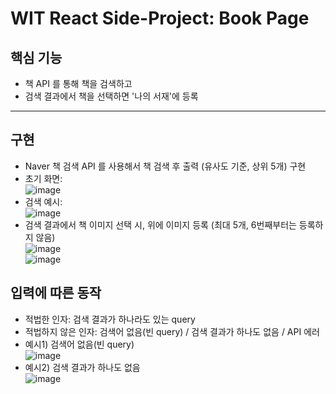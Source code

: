 # WIT React Side-Project: Book Page

## 핵심 기능
- 책 API 를 통해 책을 검색하고
- 검색 결과에서 책을 선택하면 '나의 서재'에 등록

<hr>

## 구현
- Naver 책 검색 API 를 사용해서 책 검색 후 출력 (유사도 기준, 상위 5개) 구현 <br>
- 초기 화면:  <br>
![image](https://user-images.githubusercontent.com/63097207/117545692-cf3b0500-b061-11eb-9948-5888a539dbcb.png) <br>
- 검색 예시:  <br>
![image](https://user-images.githubusercontent.com/63097207/117545699-d19d5f00-b061-11eb-9616-eee2c14991ed.png) <br>
- 검색 결과에서 책 이미지 선택 시, 위에 이미지 등록 (최대 5개, 6번째부터는 등록하지 않음)<br>
![image](https://user-images.githubusercontent.com/63097207/117547741-39f13e00-b06c-11eb-9b0d-e0078b5c1ad4.png) <br>
![image](https://user-images.githubusercontent.com/63097207/117547769-6907af80-b06c-11eb-9e4a-8e123f8ae70a.png) <br>

## 입력에 따른 동작
- 적법한 인자: 검색 결과가 하나라도 있는 query <br>
- 적법하지 않은 인자: 검색어 없음(빈 query) / 검색 결과가 하나도 없음 / API 에러 <br>
- 예시1) 검색어 없음(빈 query) <br>
![image](https://user-images.githubusercontent.com/63097207/117547783-7f157000-b06c-11eb-902c-2751f3d450a3.png) <br>
- 예시2) 검색 결과가 하나도 없음 <br>
![image](https://user-images.githubusercontent.com/63097207/117547780-77ee6200-b06c-11eb-9123-cf99afa5bfd1.png) <br>
